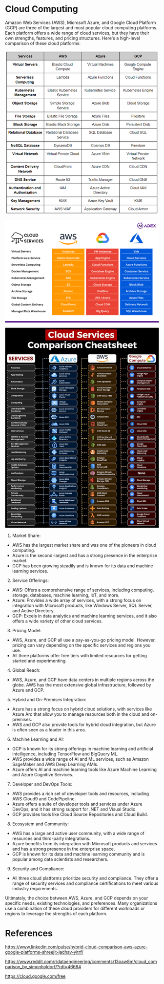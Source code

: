 # Cloud Computing

Amazon Web Services (AWS), Microsoft Azure, and Google Cloud Platform (GCP) are three of the largest and most popular cloud computing platforms. Each platform offers a wide range of cloud services, but they have their own strengths, features, and pricing structures. Here's a high-level comparison of these cloud platforms:

![Cloud 01](./img/cloud-01.png "Cloud 01")

![Cloud 02](./img/cloud-02.png "Cloud 02")

![Cloud 03](./img/cloud-03.jpg "Cloud 03")

1. Market Share:

 - AWS has the largest market share and was one of the pioneers in cloud computing.
 - Azure is the second-largest and has a strong presence in the enterprise market.
 - GCP has been growing steadily and is known for its data and machine learning services.

2. Service Offerings:

 - AWS: Offers a comprehensive range of services, including computing, storage, databases, machine learning, IoT, and more.
 - Azure: Provides a wide array of services, with a strong focus on integration with Microsoft products, like Windows Server, SQL Server, and Active Directory.
 - GCP: Excels in data analytics and machine learning services, and it also offers a wide variety of other cloud services.

3. Pricing Model:

 - AWS, Azure, and GCP all use a pay-as-you-go pricing model. However, pricing can vary depending on the specific services and regions you use.
 - All three platforms offer free tiers with limited resources for getting started and experimenting.

4. Global Reach:

 - AWS, Azure, and GCP have data centers in multiple regions across the globe. AWS has the most extensive global infrastructure, followed by Azure and GCP.

5. Hybrid and On-Premises Integration:

 - Azure has a strong focus on hybrid cloud solutions, with services like Azure Arc that allow you to manage resources both in the cloud and on-premises.
 - AWS and GCP also provide tools for hybrid cloud integration, but Azure is often seen as a leader in this area.

6. Machine Learning and AI:

 - GCP is known for its strong offerings in machine learning and artificial intelligence, including TensorFlow and BigQuery ML.
 - AWS provides a wide range of AI and ML services, such as Amazon SageMaker and AWS Deep Learning AMIs.
 - Azure offers AI and machine learning tools like Azure Machine Learning and Azure Cognitive Services.

7. Developer and DevOps Tools:

 - AWS provides a rich set of developer tools and resources, including AWS Cloud9 and CodePipeline.
 - Azure offers a suite of developer tools and services under Azure DevOps, and it has strong support for .NET and Visual Studio.
 - GCP provides tools like Cloud Source Repositories and Cloud Build.

8. Ecosystem and Community:

 - AWS has a large and active user community, with a wide range of resources and third-party integrations.
 - Azure benefits from its integration with Microsoft products and services and has a strong presence in the enterprise space.
 - GCP is known for its data and machine learning community and is popular among data scientists and researchers.

9. Security and Compliance:

 - All three cloud platforms prioritize security and compliance. They offer a range of security services and compliance certifications to meet various industry requirements.

Ultimately, the choice between AWS, Azure, and GCP depends on your specific needs, existing technologies, and preferences. Many organizations use a combination of these cloud providers for different workloads or regions to leverage the strengths of each platform.

# References

https://www.linkedin.com/pulse/hybrid-cloud-comparison-aws-azure-google-platforms-shreejit-jadhav-yitrf/

https://www.reddit.com/r/dataengineering/comments/13oaw8m/cloud_comparison_by_simonholdorf/?rdt=46684

https://cloud.google.com/free

